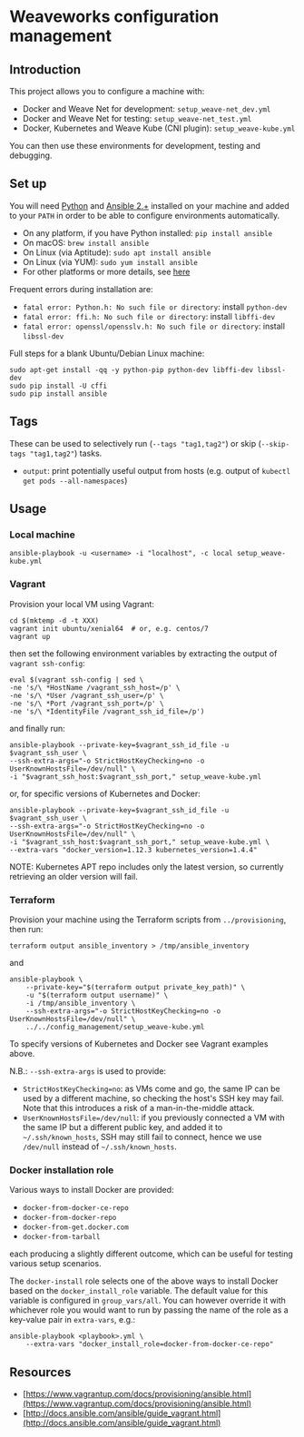 # Weaveworks configuration management

## Introduction

This project allows you to configure a machine with:

* Docker and Weave Net for development: `setup_weave-net_dev.yml`
* Docker and Weave Net for testing: `setup_weave-net_test.yml`
* Docker, Kubernetes and Weave Kube (CNI plugin): `setup_weave-kube.yml`

You can then use these environments for development, testing and debugging.

## Set up

You will need [Python](https://www.python.org/downloads/) and [Ansible 2.+](http://docs.ansible.com/ansible/intro_installation.html) installed on your machine and added to your `PATH` in order to be able to configure environments automatically.

* On any platform, if you have Python installed: `pip install ansible`
* On macOS: `brew install ansible`
* On Linux (via Aptitude): `sudo apt install ansible`
* On Linux (via YUM): `sudo yum install ansible`
* For other platforms or more details, see [here](http://docs.ansible.com/ansible/intro_installation.html)

Frequent errors during installation are:

* `fatal error: Python.h: No such file or directory`: install `python-dev`
* `fatal error: ffi.h: No such file or directory`: install `libffi-dev`
* `fatal error: openssl/opensslv.h: No such file or directory`: install `libssl-dev`

Full steps for a blank Ubuntu/Debian Linux machine:

    sudo apt-get install -qq -y python-pip python-dev libffi-dev libssl-dev
    sudo pip install -U cffi
    sudo pip install ansible

## Tags

These can be used to selectively run (`--tags "tag1,tag2"`) or skip (`--skip-tags "tag1,tag2"`) tasks.

  * `output`: print potentially useful output from hosts (e.g. output of `kubectl get pods --all-namespaces`)

## Usage

### Local machine

```
ansible-playbook -u <username> -i "localhost", -c local setup_weave-kube.yml
```

### Vagrant

Provision your local VM using Vagrant:

```
cd $(mktemp -d -t XXX)
vagrant init ubuntu/xenial64  # or, e.g. centos/7
vagrant up
```

then set the following environment variables by extracting the output of `vagrant ssh-config`:

```
eval $(vagrant ssh-config | sed \
-ne 's/\ *HostName /vagrant_ssh_host=/p' \
-ne 's/\ *User /vagrant_ssh_user=/p' \
-ne 's/\ *Port /vagrant_ssh_port=/p' \
-ne 's/\ *IdentityFile /vagrant_ssh_id_file=/p')
```

and finally run:

```
ansible-playbook --private-key=$vagrant_ssh_id_file -u $vagrant_ssh_user \
--ssh-extra-args="-o StrictHostKeyChecking=no -o UserKnownHostsFile=/dev/null" \
-i "$vagrant_ssh_host:$vagrant_ssh_port," setup_weave-kube.yml
```

or, for specific versions of Kubernetes and Docker:

```
ansible-playbook --private-key=$vagrant_ssh_id_file -u $vagrant_ssh_user \
--ssh-extra-args="-o StrictHostKeyChecking=no -o UserKnownHostsFile=/dev/null" \
-i "$vagrant_ssh_host:$vagrant_ssh_port," setup_weave-kube.yml \
--extra-vars "docker_version=1.12.3 kubernetes_version=1.4.4"
```

NOTE: Kubernetes APT repo includes only the latest version, so currently
retrieving an older version will fail.

### Terraform

Provision your machine using the Terraform scripts from `../provisioning`, then run:

```
terraform output ansible_inventory > /tmp/ansible_inventory
```

and

```
ansible-playbook \
    --private-key="$(terraform output private_key_path)" \
    -u "$(terraform output username)" \
    -i /tmp/ansible_inventory \
    --ssh-extra-args="-o StrictHostKeyChecking=no -o UserKnownHostsFile=/dev/null" \
    ../../config_management/setup_weave-kube.yml

```

To specify versions of Kubernetes and Docker see Vagrant examples above.

N.B.: `--ssh-extra-args` is used to provide:

* `StrictHostKeyChecking=no`: as VMs come and go, the same IP can be used by a different machine, so checking the host's SSH key may fail. Note that this introduces a risk of a man-in-the-middle attack.
* `UserKnownHostsFile=/dev/null`: if you previously connected a VM with the same IP but a different public key, and added it to `~/.ssh/known_hosts`, SSH may still fail to connect, hence we use `/dev/null` instead of `~/.ssh/known_hosts`.


### Docker installation role

Various ways to install Docker are provided:

- `docker-from-docker-ce-repo`
- `docker-from-docker-repo`
- `docker-from-get.docker.com`
- `docker-from-tarball`

each producing a slightly different outcome, which can be useful for testing various setup scenarios.

The `docker-install` role selects one of the above ways to install Docker based on the `docker_install_role` variable.
The default value for this variable is configured in `group_vars/all`.
You can however override it with whichever role you would want to run by passing the name of the role as a key-value pair in `extra-vars`, e.g.:

```
ansible-playbook <playbook>.yml \
    --extra-vars "docker_install_role=docker-from-docker-ce-repo"
```


## Resources

* [https://www.vagrantup.com/docs/provisioning/ansible.html](https://www.vagrantup.com/docs/provisioning/ansible.html)
* [http://docs.ansible.com/ansible/guide_vagrant.html](http://docs.ansible.com/ansible/guide_vagrant.html)
